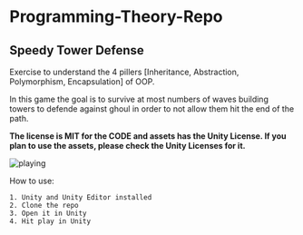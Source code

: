 # Programming-Theory-Repo
 
## Speedy Tower Defense 
Exercise to understand the 4 pillers [Inheritance, Abstraction, Polymorphism, Encapsulation] of OOP.

In this game the goal is to survive at most numbers of waves building towers to defende against ghoul in order to not allow them hit the end of the path.

**The license is MIT for the CODE and assets has the Unity License. If you plan to use the assets, please check the Unity Licenses for it.**

![playing](https://github.com/dibolsoni/Programming-Theory-Repo/assets/17862078/0872b4f6-c6b8-4eae-9418-6268bc3d5dff)

How to use:
```
1. Unity and Unity Editor installed
2. Clone the repo
3. Open it in Unity
4. Hit play in Unity
```

